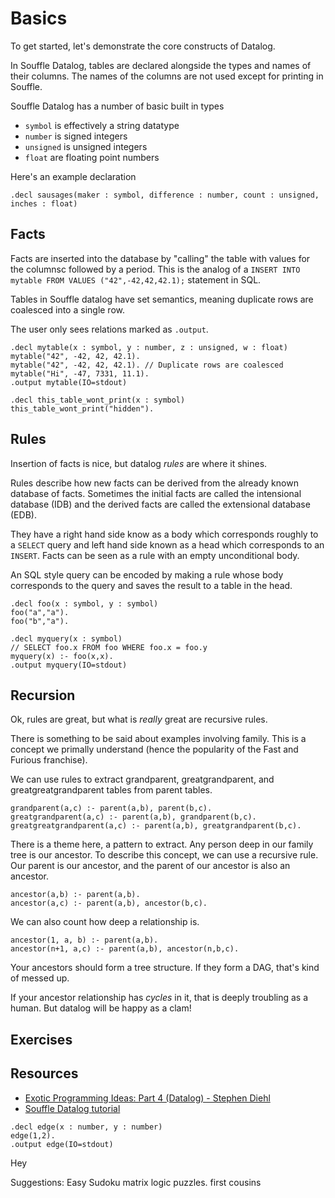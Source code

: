 # Basics

To get started, let's demonstrate the core constructs of Datalog.

In Souffle Datalog, tables are declared alongside the types and names of their columns. The names of the columns are not used except for printing in Souffle.

Souffle Datalog has a number of basic built in types

- `symbol` is effectively a string datatype
- `number` is signed integers
- `unsigned` is unsigned integers
- `float` are floating point numbers

Here's an example declaration

```souffle
.decl sausages(maker : symbol, difference : number, count : unsigned, inches : float)
```

## Facts

Facts are inserted into the database by "calling" the table with values for the columnsc followed by a period. 
This is the analog of a `INSERT INTO mytable FROM VALUES ("42",-42,42,42.1);` statement in SQL.

Tables in Souffle datalog have set semantics, meaning duplicate rows are coalesced into a single row.

The user only sees relations marked as `.output`.

```souffle,editable
.decl mytable(x : symbol, y : number, z : unsigned, w : float)
mytable("42", -42, 42, 42.1).
mytable("42", -42, 42, 42.1). // Duplicate rows are coalesced
mytable("Hi", -47, 7331, 11.1).
.output mytable(IO=stdout)

.decl this_table_wont_print(x : symbol)
this_table_wont_print("hidden").
```

## Rules
Insertion of facts is nice, but datalog _rules_ are where it shines.

Rules describe how new facts can be derived from the already known database of facts. Sometimes the initial facts are called the intensional database (IDB) and the derived facts are called the extensional database (EDB).

They have a right hand side know as a body which corresponds roughly to a `SELECT` query and left hand side known as a head which corresponds to an `INSERT`. Facts can be seen as a rule with an empty unconditional body.

An SQL style query can be encoded by making a rule whose body corresponds to the query and saves the result to a table in the head.

```souffle
.decl foo(x : symbol, y : symbol)
foo("a","a").
foo("b","a").

.decl myquery(x : symbol)
// SELECT foo.x FROM foo WHERE foo.x = foo.y
myquery(x) :- foo(x,x). 
.output myquery(IO=stdout)
```

## Recursion
Ok, rules are great, but what is _really_ great are recursive rules.

There is something to be said about examples involving family. This is a concept we primally understand (hence the popularity of the Fast and Furious franchise).

We can use rules to extract grandparent, greatgrandparent, and greatgreatgrandparent tables from parent tables.

```
grandparent(a,c) :- parent(a,b), parent(b,c).
greatgrandparent(a,c) :- parent(a,b), grandparent(b,c).
greatgreatgrandparent(a,c) :- parent(a,b), greatgrandparent(b,c).
```

There is a theme here, a pattern to extract. Any person deep in our family tree is our ancestor. To describe this concept, we can use a recursive rule. Our parent is our ancestor, and the parent of our ancestor is also an ancestor.

```
ancestor(a,b) :- parent(a,b).
ancestor(a,c) :- parent(a,b), ancestor(b,c).
```

We can also count how deep a relationship is.

```
ancestor(1, a, b) :- parent(a,b).
ancestor(n+1, a,c) :- parent(a,b), ancestor(n,b,c).
```

Your ancestors should form a tree structure. If they form a DAG, that's kind of messed up.

If your ancestor relationship has _cycles_ in it, that is deeply troubling as a human. But datalog will be happy as a clam!

## Exercises



## Resources
- [Exotic Programming Ideas: Part 4 (Datalog) - Stephen Diehl](https://www.stephendiehl.com/posts/exotic04.html)
- [Souffle Datalog tutorial](https://souffle-lang.github.io/tutorial)





 

```souffle,editable
.decl edge(x : number, y : number)
edge(1,2).
.output edge(IO=stdout)
```

Hey

Suggestions:
Easy Sudoku
matrix logic puzzles.
first cousins
